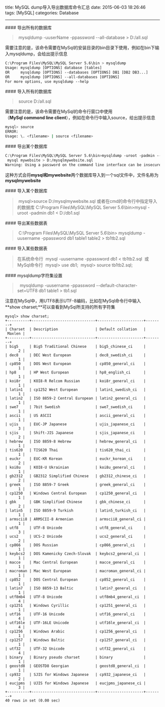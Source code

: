 title: MySQL dump导入导出数据库命令汇总
date: 2015-06-03 18:26:46
tags: [MySQL]
categories: Database

---

#### 导出所有的数据库
> mysqldump -uuserName -ppassword --all-database > D:/all.sql

需要注意的是，该命令需要在MySql的安装目录的bin目录下使用，例如在bin下输入mysqldump，会给出提示信息
```bash
C:\Program Files\MySQL\MySQL Server 5.6\bin > mysqldump
Usage: mysqldump [OPTIONS] database [tables]
OR     mysqldump [OPTIONS] --databases [OPTIONS] DB1 [DB2 DB3...]
OR     mysqldump [OPTIONS] --all-databases [OPTIONS]
For more options, use mysqldump --help
```

#### 导入所有的数据库
> source D:/all.sql

需要注意的是，该命令需要在MySql的命令行窗口中使用（**MySql commond line client**），例如在命令行中输入source，给出提示信息
```bash
mysql> source
ERROR:
Usage: \. <filename> | source <filename>
```

#### 导出某个数据库
```bash
C:\Program Files\MySQL\MySQL Server 5.6\bin>mysqldump -uroot -padmin --databases
 mysql mywebsite > D:/mysqlmywebsite.sql
Warning: Using a password on the command line interface can be insecure.
```
这种方式会将**mysql和mywebsite**两个数据库导入到一个sql文件中，文件名称为**mysqlmywebsite**

#### 导入某个数据库
> mysql>source D:/mysqlmywebsite.sql
或者在cmd的命令行中指定导入的数据库
C:\Program Files\MySQL\MySQL Server 5.6\bin>mysql -uroot -padmin db1 < D:/db1.sql

#### 导出某些数据表
> C:\Program Files\MySQL\MySQL Server 5.6\bin> mysqldump -uusername -ppassword db1 table1 table2 > tb1tb2.sql

#### 导入某些数据表
>在系统命令行
 mysql -uusername -ppassword db1 < tb1tb2.sql
 或MySql命令行
 mysql> use db1;
 mysql> source tb1tb2.sql;

#### mysqldump字符集设置
>  mysqldump -uusername -ppassword --default-character-set=UTF8 db1 table1 > tb1.sql

注意在MySql中，用UTF8表示UTF-8编码，比如在MySql命令行中输入**show charset;**可以查看到MySql所支持的所有字符集

```mysql
mysql> show charset;
+----------+-----------------------------+---------------------+--------+
| Charset  | Description                 | Default collation   | Maxlen |
+----------+-----------------------------+---------------------+--------+
| big5     | Big5 Traditional Chinese    | big5_chinese_ci     |      2 |
| dec8     | DEC West European           | dec8_swedish_ci     |      1 |
| cp850    | DOS West European           | cp850_general_ci    |      1 |
| hp8      | HP West European            | hp8_english_ci      |      1 |
| koi8r    | KOI8-R Relcom Russian       | koi8r_general_ci    |      1 |
| latin1   | cp1252 West European        | latin1_swedish_ci   |      1 |
| latin2   | ISO 8859-2 Central European | latin2_general_ci   |      1 |
| swe7     | 7bit Swedish                | swe7_swedish_ci     |      1 |
| ascii    | US ASCII                    | ascii_general_ci    |      1 |
| ujis     | EUC-JP Japanese             | ujis_japanese_ci    |      3 |
| sjis     | Shift-JIS Japanese          | sjis_japanese_ci    |      2 |
| hebrew   | ISO 8859-8 Hebrew           | hebrew_general_ci   |      1 |
| tis620   | TIS620 Thai                 | tis620_thai_ci      |      1 |
| euckr    | EUC-KR Korean               | euckr_korean_ci     |      2 |
| koi8u    | KOI8-U Ukrainian            | koi8u_general_ci    |      1 |
| gb2312   | GB2312 Simplified Chinese   | gb2312_chinese_ci   |      2 |
| greek    | ISO 8859-7 Greek            | greek_general_ci    |      1 |
| cp1250   | Windows Central European    | cp1250_general_ci   |      1 |
| gbk      | GBK Simplified Chinese      | gbk_chinese_ci      |      2 |
| latin5   | ISO 8859-9 Turkish          | latin5_turkish_ci   |      1 |
| armscii8 | ARMSCII-8 Armenian          | armscii8_general_ci |      1 |
| utf8     | UTF-8 Unicode               | utf8_general_ci     |      3 |
| ucs2     | UCS-2 Unicode               | ucs2_general_ci     |      2 |
| cp866    | DOS Russian                 | cp866_general_ci    |      1 |
| keybcs2  | DOS Kamenicky Czech-Slovak  | keybcs2_general_ci  |      1 |
| macce    | Mac Central European        | macce_general_ci    |      1 |
| macroman | Mac West European           | macroman_general_ci |      1 |
| cp852    | DOS Central European        | cp852_general_ci    |      1 |
| latin7   | ISO 8859-13 Baltic          | latin7_general_ci   |      1 |
| utf8mb4  | UTF-8 Unicode               | utf8mb4_general_ci  |      4 |
| cp1251   | Windows Cyrillic            | cp1251_general_ci   |      1 |
| utf16    | UTF-16 Unicode              | utf16_general_ci    |      4 |
| utf16le  | UTF-16LE Unicode            | utf16le_general_ci  |      4 |
| cp1256   | Windows Arabic              | cp1256_general_ci   |      1 |
| cp1257   | Windows Baltic              | cp1257_general_ci   |      1 |
| utf32    | UTF-32 Unicode              | utf32_general_ci    |      4 |
| binary   | Binary pseudo charset       | binary              |      1 |
| geostd8  | GEOSTD8 Georgian            | geostd8_general_ci  |      1 |
| cp932    | SJIS for Windows Japanese   | cp932_japanese_ci   |      2 |
| eucjpms  | UJIS for Windows Japanese   | eucjpms_japanese_ci |      3 |
+----------+-----------------------------+---------------------+--------+
40 rows in set (0.00 sec)
```
